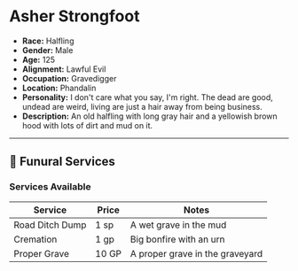 # Asher Strongfoot
- **Race:** Halfling
- **Gender:** Male
- **Age:** 125
- **Alignment:** Lawful Evil
- **Occupation:** Gravedigger
- **Location:** Phandalin
- **Personality:** I don't care what you say, I'm right. The dead are good, undead are weird, living are just a hair away from being business.
- **Description:** An old halfling with long gray hair and a yellowish brown hood with lots of dirt and mud on it.

---

## 🏦 **Funural Services**

### **Services Available**
| Service                 | Price  | Notes |
|-------------------------|--------|---------------------------|
| Road Ditch Dump          | 1 sp   | A wet grave in the mud |
| Cremation     | 1 gp   | Big bonfire with an urn |
| Proper Grave | 10 GP | A proper grave in the graveyard |
